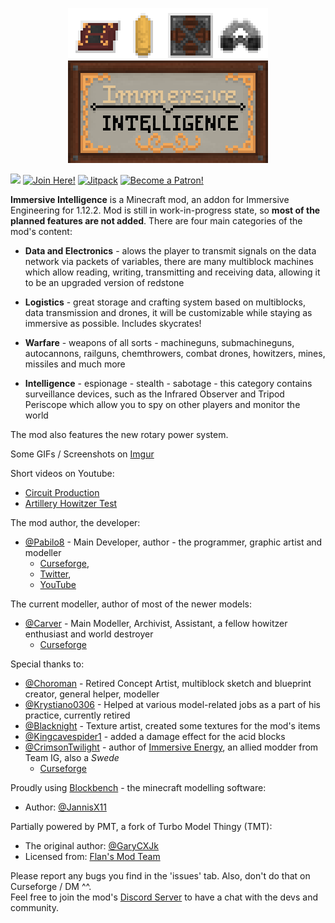 <p align="center"><img src="art/logos/logofullhq.png" alt="II Logo"></p>   

[![](http://cf.way2muchnoise.eu/versions/immersive-intelligence.svg)](https://www.curseforge.com/minecraft/mc-mods/immersive-intelligence) 
[![Join Here!](https://img.shields.io/discord/610912351142674434?color=%237289da&label=Discord)](https://discord.gg/teMfm3R)
[![Jitpack](https://jitpack.io/v/Pabilo8/ImmersiveIntelligence.svg)](https://jitpack.io/#Pabilo8/ImmersiveIntelligence)
[![Become a Patron!](https://img.shields.io/badge/Become%20a%20Patron-Pabilo8-red?style=flat-square&logo=patreon)](https://www.patreon.com/bePatron?u=34304036)  

**Immersive Intelligence** is a Minecraft mod, an addon for Immersive Engineering for 1.12.2. Mod is still in work-in-progress state, so **most of the planned features are not added**. There are four main categories of the mod's content: 

 - **Data and Electronics** - alows the player to transmit signals on the data network via packets of variables, there are many multiblock machines which allow reading, writing, transmitting and receiving data, allowing it to be an upgraded version of redstone
  
 - **Logistics** - great storage and crafting system based on multiblocks, data transmission and drones, it will be customizable while staying as immersive as possible. Includes skycrates!
 
 - **Warfare** - weapons of all sorts - machineguns, submachineguns, autocannons, railguns, chemthrowers, combat drones, howitzers, mines, missiles and much more
 
 - **Intelligence** - espionage - stealth - sabotage - this category contains surveillance devices, such as the Infrared Observer and Tripod Periscope which allow you to spy on other players and monitor the world
 
 The mod also features the new rotary power system.
 
Some GIFs / Screenshots on [Imgur](https://imgur.com/a/kiyUFdk)

Short videos on Youtube:
 - [Circuit Production](https://www.youtube.com/watch?v=jDmpZ4gAknE)
 - [Artillery Howitzer Test](https://youtu.be/o3mt9exEfL0)

The mod author, the developer:
- [@Pabilo8](https://github.com/Pabilo8/) - Main Developer, author - the programmer, graphic artist and modeller 
  - [Curseforge](https://www.curseforge.com/members/pabilo8/), 
  - [Twitter](https://twitter.com/PablosferaGames), 
  - [YouTube](https://www.youtube.com/channel/UCXTK248mxwBgwCpV5hikjFg)

The current modeller, author of most of the newer models:
- [@Carver](https://github.com/Carvercarver1) - Main Modeller, Archivist, Assistant, a fellow howitzer enthusiast and world destroyer
  - [Curseforge](https://www.curseforge.com/members/john__carver/)

Special thanks to:
- [@Choroman](https://github.com/Choroman) - Retired Concept Artist, multiblock sketch and blueprint creator, general helper, modeller
- [@Krystiano0306](https://github.com/Krystiano0306) - Helped at various model-related jobs as a part of his practice, currently retired
- [@Blacknight]() - Texture artist, created some textures for the mod's items
- [@Kingcavespider1](https://github.com/kingcavespider1) - added a damage effect for the acid blocks
- [@CrimsonTwilight](https://github.com/NightmareTwilight) - author of [Immersive Energy](https://www.curseforge.com/minecraft/mc-mods/immersive-energy), an allied modder from Team IG, also a *Swede*
  - [Curseforge](https://www.curseforge.com/members/crimsondragonrider)

Proudly using [Blockbench](https://www.blockbench.net/) - the minecraft modelling software:
- Author: [@JannisX11](https://github.com/JannisX11/)

Partially powered by PMT, a fork of Turbo Model Thingy (TMT):
- The original author: [@GaryCXJk](https://github.com/GaryCXJk)
- Licensed from: [Flan's Mod Team](https://github.com/FlansMods/FlansMod)

Please report any bugs you find in the 'issues' tab. Also, don't do that on Curseforge / DM ^^.  
Feel free to join the mod's [Discord Server](https://discord.gg/teMfm3R) to have a chat with the devs and community.
